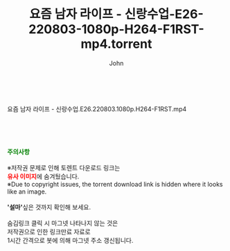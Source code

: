 ﻿---
layout: post
title:  "요즘 남자 라이프 - 신랑수업-E26-220803-1080p-H264-F1RST-mp4.torrent"
author: John
categories: [ 방송/음악 ]
tags: [  ]
image:  
description: "요즘 남자 라이프 - 신랑수업-E26-220803-1080p-H264-F1RST-mp4 torrent 정보 공유"
toc: true
toc_sticky: true
---

<br>
<div class="view-img">
<a class="view_image" href="http://torrentmobile60.com/bbs/view_image.php?fn=%2Fdata%2Ffile%2Fmusic%2F3735182707_Ge6hXPDx_d608ca45edf7caf70e5eba68b85364a5ac5b4e47.jpg" target="_blank"><img alt="" class="img-tag" content="http://torrentmobile60.com/data/file/music/3735182707_Ge6hXPDx_d608ca45edf7caf70e5eba68b85364a5ac5b4e47.jpg" itemprop="image" src="http://torrentmobile60.com/data/file/music/thumb-3735182707_Ge6hXPDx_d608ca45edf7caf70e5eba68b85364a5ac5b4e47_835x2212.jpg"/></a></div><div class="view-content" itemprop="description">
<p>요즘 남자 라이프 - 신랑수업.E26.220803.1080p.H264-F1RST.mp4<br/></p> </div>
    
<br><br><br>
<p data-ke-size="size16"><b><span style="color: green;">주의사항</span></b><br /><br />※저작권 문제로 인해 토렌트 다운로드 링크는<br /><b><span style="color: red;">유사 이미지</span></b>에 숨겨뒀습니다.<br />※Due to copyright issues, the torrent download link is hidden where it looks like an image.<br /><br /><b>'설마'</b>싶은 것까지 확인해 보세요.<br /><br />숨김링크 클릭 시 마그넷 나타나지 않는 것은<br />저작권으로 인한 링크만료 자료로<br />1시간 간격으로 봇에 의해 마그넷 주소 갱신됩니다.</p>
